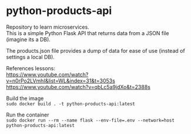 # python-products-api
Repository to learn microservices.  
This is a simple Python Flask API that returns data from a JSON file (imagine its a DB).  

The products.json file provides a dump of data for ease of use (instead of settings a local DB).  

References lessons:  
https://www.youtube.com/watch?v=n0rPo2LVmhI&list=WL&index=31&t=3053s  
https://www.youtube.com/watch?v=qbLc5a9jdXo&t=2388s


Build the image  
`sudo docker build . -t python-products-api:latest`

Run the container  
`sudo docker run --rm --name flask --env-file=.env --network=host python-products-api:latest`